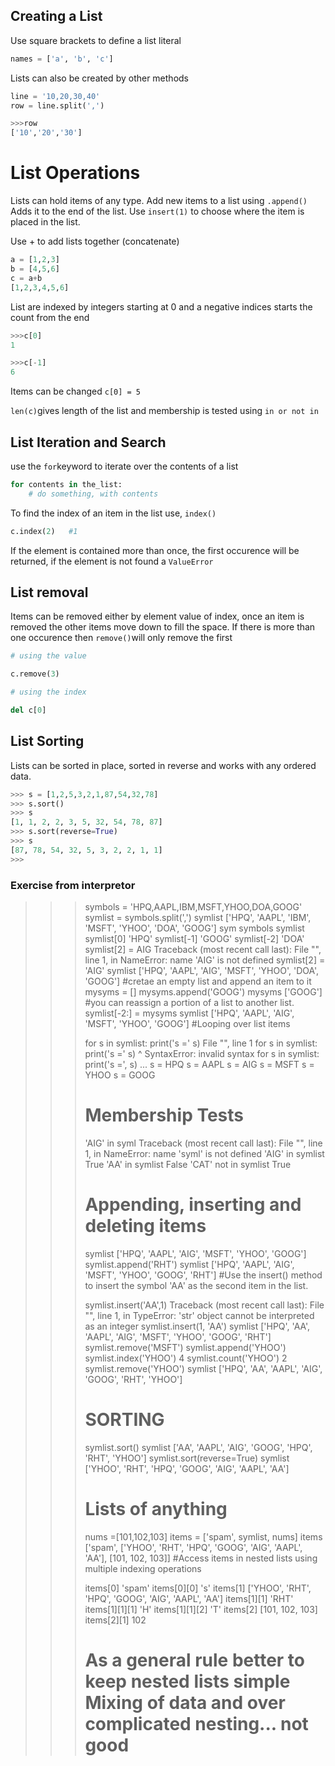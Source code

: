 ## Creating a List

Use square brackets to define a list literal

```python
names = ['a', 'b', 'c']
```

Lists can also be created by other methods

```python
line = '10,20,30,40'
row = line.split(',')

>>>row
['10','20','30']
```

# List Operations

Lists can hold items of any type. Add new items to a list using `.append()` Adds it to the end of the list. Use `insert(1)` to choose where the item is placed in the list.

Use + to add lists together (concatenate)

```python
a = [1,2,3]
b = [4,5,6]
c = a+b
[1,2,3,4,5,6]
```

List are indexed by integers starting at 0 and a negative indices starts the count from the end

```python
>>>c[0]
1

>>>c[-1]
6
```
Items can be changed ```c[0] = 5```

```len(c)```gives length of the list and membership is tested using ``` in or not in ```

## List Iteration and Search

use the ```for```keyword to iterate over the contents of a list

```python
for contents in the_list:
	# do something, with contents

```

To find the index of an item in the list use, ```index()``` 

```python
c.index(2)   #1
```

If the element is contained more than once, the first occurence will be returned, if the element is not found a ```ValueError```

## List removal

Items can be removed either by element value of index, once an item is removed the other items move down to fill the space. If there is more than one occurence then ```remove()```will only remove the first

```python
# using the value

c.remove(3)

# using the index

del c[0]
```

## List Sorting

Lists can be sorted in place, sorted in reverse and works with any ordered data.

```python
>>> s = [1,2,5,3,2,1,87,54,32,78]
>>> s.sort()
>>> s
[1, 1, 2, 2, 3, 5, 32, 54, 78, 87]
>>> s.sort(reverse=True)
>>> s
[87, 78, 54, 32, 5, 3, 2, 2, 1, 1]
>>>
```

### Exercise from interpretor

>>> symbols = 'HPQ,AAPL,IBM,MSFT,YHOO,DOA,GOOG'
>>> symlist = symbols.split(',')
>>> symlist
['HPQ', 'AAPL', 'IBM', 'MSFT', 'YHOO', 'DOA', 'GOOG']
>>> sym
symbols  symlist
>>> symlist[0]
'HPQ'
>>> symlist[-1]
'GOOG'
>>> symlist[-2]
'DOA'
>>> symlist[2] = AIG
Traceback (most recent call last):
  File "<stdin>", line 1, in <module>
NameError: name 'AIG' is not defined
>>> symlist[2] = 'AIG'
>>> symlist
['HPQ', 'AAPL', 'AIG', 'MSFT', 'YHOO', 'DOA', 'GOOG']
>>> #cretae an empty list and append an item to it
>>> mysyms = []
>>> mysyms.append('GOOG')
>>> mysyms
['GOOG']
>>> #you can reassign a portion of a list to another list.
>>> symlist[-2:] = mysyms
>>> symlist
['HPQ', 'AAPL', 'AIG', 'MSFT', 'YHOO', 'GOOG']
>>> #Looping over list items
>>>
>>> for s in symlist: print('s =' s)
  File "<stdin>", line 1
    for s in symlist: print('s =' s)
                                  ^
SyntaxError: invalid syntax
>>> for s in symlist: print('s =', s)
...
s = HPQ
s = AAPL
s = AIG
s = MSFT
s = YHOO
s = GOOG
>>> # Membership Tests
>>> 'AIG' in syml
Traceback (most recent call last):
  File "<stdin>", line 1, in <module>
NameError: name 'syml' is not defined
>>> 'AIG' in symlist
True
>>> 'AA' in symlist
False
>>> 'CAT' not in symlist
True
>>> # Appending, inserting and deleting items
>>>
>>> symlist
['HPQ', 'AAPL', 'AIG', 'MSFT', 'YHOO', 'GOOG']
>>> symlist.append('RHT')
>>> symlist
['HPQ', 'AAPL', 'AIG', 'MSFT', 'YHOO', 'GOOG', 'RHT']
>>> #Use the insert() method to insert the symbol 'AA' as the second item in the list.
>>>
>>> symlist.insert('AA',1)
Traceback (most recent call last):
  File "<stdin>", line 1, in <module>
TypeError: 'str' object cannot be interpreted as an integer
>>> symlist.insert(1, 'AA')
>>> symlist
['HPQ', 'AA', 'AAPL', 'AIG', 'MSFT', 'YHOO', 'GOOG', 'RHT']
>>> symlist.remove('MSFT')
>>> symlist.append('YHOO')
>>> symlist.index('YHOO')
4
>>> symlist.count('YHOO')
2
>>> symlist.remove('YHOO')
>>> symlist
['HPQ', 'AA', 'AAPL', 'AIG', 'GOOG', 'RHT', 'YHOO']
>>> # SORTING
>>> symlist.sort()
>>> symlist
['AA', 'AAPL', 'AIG', 'GOOG', 'HPQ', 'RHT', 'YHOO']
>>> symlist.sort(reverse=True)
>>> symlist
['YHOO', 'RHT', 'HPQ', 'GOOG', 'AIG', 'AAPL', 'AA']
>>> # Lists of anything
>>>
>>> nums =[101,102,103]
>>> items = ['spam', symlist, nums]
>>> items
['spam', ['YHOO', 'RHT', 'HPQ', 'GOOG', 'AIG', 'AAPL', 'AA'], [101, 102, 103]]
>>> #Access items in nested lists using multiple indexing operations
>>>
>>> items[0]
'spam'
>>> items[0][0]
's'
>>> items[1]
['YHOO', 'RHT', 'HPQ', 'GOOG', 'AIG', 'AAPL', 'AA']
>>> items[1][1]
'RHT'
>>> items[1][1][1]
'H'
>>> items[1][1][2]
'T'
>>> items[2]
[101, 102, 103]
>>> items[2][1]
102
>>> # As a general rule better to keep nested lists simple Mixing of data and over complicated nesting... not good




